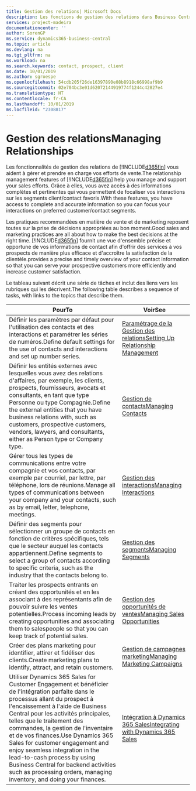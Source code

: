 ```yaml
---
title: Gestion des relations| Microsoft Docs
description: Les fonctions de gestion des relations dans Business Central prennent en charge vos efforts en matière de vente et vous permettent d'accéder à des informations sur les contacts et les prospects afin de pouvoir servir vos clients efficacement.
services: project-madeira
documentationcenter: ''
author: SorenGP
ms.service: dynamics365-business-central
ms.topic: article
ms.devlang: na
ms.tgt_pltfrm: na
ms.workload: na
ms.search.keywords: contact, prospect, client
ms.date: 10/01/2019
ms.author: sgroespe
ms.openlocfilehash: 54cdb205f26de16397890e08b8918c66998af9b9
ms.sourcegitcommit: 02e704bc3e01d62072144919774f1244c42827e4
ms.translationtype: HT
ms.contentlocale: fr-CA
ms.lasthandoff: 10/01/2019
ms.locfileid: "2308817"
---
```

# <a name="managing-relationships"></a><span data-ttu-id="00358-103">Gestion des relations</span><span class="sxs-lookup"><span data-stu-id="00358-103">Managing Relationships</span></span>
<span data-ttu-id="00358-104">Les fonctionnalités de gestion des relations de [!INCLUDE[d365fin](includes/d365fin_md.md)] vous aident à gérer et prendre en charge vos efforts de vente.</span><span class="sxs-lookup"><span data-stu-id="00358-104">The relationship management features of [!INCLUDE[d365fin](includes/d365fin_md.md)] help you manage and support your sales efforts.</span></span> <span data-ttu-id="00358-105">Grâce à elles, vous avez accès à des informations complètes et pertinentes qui vous permettent de focaliser vos interactions sur les segments client/contact favoris.</span><span class="sxs-lookup"><span data-stu-id="00358-105">With these features, you have access to complete and accurate information so you can focus your interactions on preferred customer/contact segments.</span></span>

<span data-ttu-id="00358-106">Les pratiques recommandées en matière de vente et de marketing reposent toutes sur la prise de décisions appropriées au bon moment.</span><span class="sxs-lookup"><span data-stu-id="00358-106">Good sales and marketing practices are all about how to make the best decisions at the right time.</span></span> [!INCLUDE[d365fin](includes/d365fin_md.md)] <span data-ttu-id="00358-107">fournit une vue d'ensemble précise et opportune de vos informations de contact afin d'offrir des services à vos prospects de manière plus efficace et d'accroître la satisfaction de la clientèle.</span><span class="sxs-lookup"><span data-stu-id="00358-107">provides a precise and timely overview of your contact information so that you can serve your prospective customers more efficiently and increase customer satisfaction.</span></span>

<span data-ttu-id="00358-108">Le tableau suivant décrit une série de tâches et inclut des liens vers les rubriques qui les décrivent.</span><span class="sxs-lookup"><span data-stu-id="00358-108">The following table describes a sequence of tasks, with links to the topics that describe them.</span></span>  

| <span data-ttu-id="00358-109">Pour</span><span class="sxs-lookup"><span data-stu-id="00358-109">To</span></span> | <span data-ttu-id="00358-110">Voir</span><span class="sxs-lookup"><span data-stu-id="00358-110">See</span></span> |
| --- | --- |
|<span data-ttu-id="00358-111">Définir les paramètres par défaut pour l'utilisation des contacts et des interactions et paramétrer les séries de numéros.</span><span class="sxs-lookup"><span data-stu-id="00358-111">Define default settings for the use of contacts and interactions and set up number series.</span></span>|[<span data-ttu-id="00358-112">Paramétrage de la Gestion des relations</span><span class="sxs-lookup"><span data-stu-id="00358-112">Setting Up Relationship Management</span></span>](marketing-setup-marketing.md)|
|<span data-ttu-id="00358-113">Définir les entités externes avec lesquelles vous avez des relations d'affaires, par exemple, les clients, prospects, fournisseurs, avocats et consultants, en tant que type Personne ou type Compagnie.</span><span class="sxs-lookup"><span data-stu-id="00358-113">Define the external entities that you have business relations with, such as customers, prospective customers, vendors, lawyers, and consultants, either as Person type or Company type.</span></span>|[<span data-ttu-id="00358-114">Gestion de contacts</span><span class="sxs-lookup"><span data-stu-id="00358-114">Managing Contacts</span></span>](marketing-contacts.md)|
|<span data-ttu-id="00358-115">Gérer tous les types de communications entre votre compagnie et vos contacts, par exemple par courriel, par lettre, par téléphone, lors de réunions.</span><span class="sxs-lookup"><span data-stu-id="00358-115">Manage all types of communications between your company and your contacts, such as by email, letter, telephone, meetings.</span></span>|[<span data-ttu-id="00358-116">Gestion des interactions</span><span class="sxs-lookup"><span data-stu-id="00358-116">Managing Interactions</span></span>](marketing-interactions.md)|
|<span data-ttu-id="00358-117">Définir des segments pour sélectionner un groupe de contacts en fonction de critères spécifiques, tels que le secteur auquel les contacts appartiennent.</span><span class="sxs-lookup"><span data-stu-id="00358-117">Define segments to select a group of contacts according to specific criteria, such as the industry that the contacts belong to.</span></span>|[<span data-ttu-id="00358-118">Gestion des segments</span><span class="sxs-lookup"><span data-stu-id="00358-118">Managing Segments</span></span>](marketing-segments.md)|
|<span data-ttu-id="00358-119">Traiter les prospects entrants en créant des opportunités et en les associant à des représentants afin de pouvoir suivre les ventes potentielles.</span><span class="sxs-lookup"><span data-stu-id="00358-119">Process incoming leads by creating opportunities and associating them to salespeople so that you can keep track of potential sales.</span></span>|[<span data-ttu-id="00358-120">Gestion des opportunités de ventes</span><span class="sxs-lookup"><span data-stu-id="00358-120">Managing Sales Opportunities</span></span>](marketing-manage-sales-opportunities.md)|
|<span data-ttu-id="00358-121">Créer des plans marketing pour identifier, attirer et fidéliser des clients.</span><span class="sxs-lookup"><span data-stu-id="00358-121">Create marketing plans to identify, attract, and retain customers.</span></span>|[<span data-ttu-id="00358-122">Gestion de campagnes marketing</span><span class="sxs-lookup"><span data-stu-id="00358-122">Managing Marketing Campaigns</span></span>](marketing-campaigns.md)|
|<span data-ttu-id="00358-123">Utiliser Dynamics 365 Sales for Customer Engagement et bénéficier de l'intégration parfaite dans le processus allant du prospect à l'encaissement à l'aide de Business Central pour les activités principales, telles que le traitement des commandes, la gestion de l'inventaire et de vos finances.</span><span class="sxs-lookup"><span data-stu-id="00358-123">Use Dynamics 365 Sales for customer engagement and enjoy seamless integration in the lead-to-cash process by using Business Central for backend activities such as processing orders, managing inventory, and doing your finances.</span></span>|[<span data-ttu-id="00358-124">Intégration à Dynamics 365 Sales</span><span class="sxs-lookup"><span data-stu-id="00358-124">Integrating with Dynamics 365 Sales</span></span>](marketing-integrate-dynamicscrm.md)|
